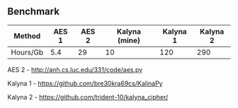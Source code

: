 ## Benchmark

Method   | AES 1 | AES 2 | Kalyna (mine) | Kalyna 1 | Kalyna 2
---      | ---   |  ---  | ---           | ---      | ---
Hours/Gb | 5.4   | 29    | 10            | 120      | 290

AES 2 - http://anh.cs.luc.edu/331/code/aes.py

Kalyna 1 - https://github.com/bre30kra69cs/KalinaPy

Kalyna 2 - https://github.com/trident-10/kalyna_cipher/
